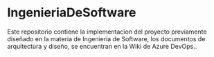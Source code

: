 # IngenieriaDeSoftware
Este repositorio contiene la implementacion del proyecto previamente diseñado en la materia de Ingeniería de Software, los documentos de arquitectura y diseño, se encuentran en la Wiki de Azure DevOps.. 
